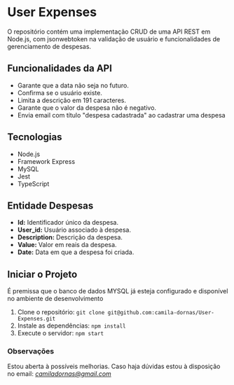 # User Expenses
O repositório contém uma implementação CRUD de uma API REST em Node.js, com jsonwebtoken na validação de usuário e funcionalidades de gerenciamento de despesas.

## Funcionalidades da API

- Garante que a data não seja no futuro.
- Confirma se o usuário existe.
- Limita a descrição em 191 caracteres.
- Garante que o valor da despesa não é negativo.
- Envia email com título "despesa cadastrada" ao cadastrar uma despesa

## Tecnologias

- Node.js
- Framework Express
- MySQL
- Jest
- TypeScript

## Entidade Despesas

- **Id:** Identificador único da despesa.
- **User_id:** Usuário associado à despesa.
- **Description:** Descrição da despesa.
- **Value:** Valor em reais da despesa.
- **Date:** Data em que a despesa foi criada.

## Iniciar o Projeto

É premissa que o banco de dados MYSQL já esteja configurado e disponível no ambiente de desenvolvimento

1. Clone o repositório: `git clone git@github.com:camila-dornas/User-Expenses.git`
2. Instale as dependências: `npm install`
3. Execute o servidor: `npm start`


### Observações

Estou aberta à possíveis melhorias. 
Caso haja dúvidas estou à disposição no email: *camiladornas@gmail.com*
